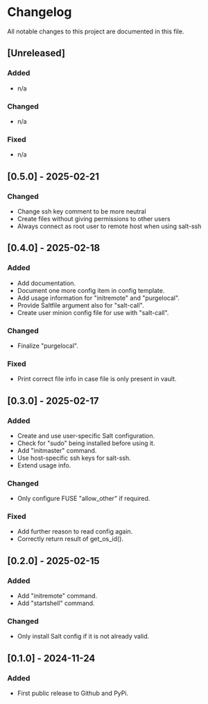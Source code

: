 # Changelog

All notable changes to this project are documented in this file.

## [Unreleased]

### Added

- n/a

### Changed

- n/a

### Fixed

- n/a

## [0.5.0] - 2025-02-21

### Changed

- Change ssh key comment to be more neutral
- Create files without giving permissions to other users
- Always connect as root user to remote host when using salt-ssh

## [0.4.0] - 2025-02-18

### Added

- Add documentation.
- Document one more config item in config template.
- Add usage information for "initremote" and "purgelocal".
- Provide Saltfile argument also for "salt-call".
- Create user minion config file for use with "salt-call".

### Changed

- Finalize "purgelocal".

### Fixed

- Print correct file info in case file is only present in vault.

## [0.3.0] - 2025-02-17

### Added

- Create and use user-specific Salt configuration.
- Check for "sudo" being installed before using it.
- Add "initmaster" command.
- Use host-specific ssh keys for salt-ssh.
- Extend usage info.

### Changed

- Only configure FUSE "allow_other" if required.

### Fixed

- Add further reason to read config again.
- Correctly return result of get_os_id().

## [0.2.0] - 2025-02-15

### Added

- Add "initremote" command.
- Add "startshell" command.

### Changed

- Only install Salt config if it is not already valid.

## [0.1.0] - 2024-11-24

### Added

- First public release to Github and PyPi.
